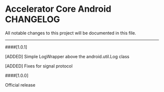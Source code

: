 # Accelerator Core Android CHANGELOG
All notable changes to this project will be documented in this file.

--------------------------------------

####[1.0.1]

[ADDED]	Simple LogWrapper above the android.util.Log class

[ADDED]	Fixes for signal protocol

####[1.0.0]

Official release

